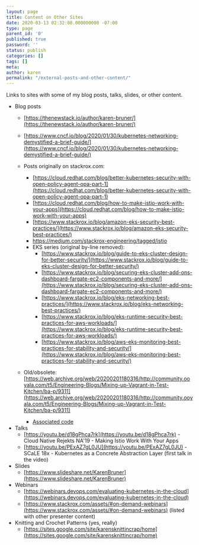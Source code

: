 ```yaml
---
layout: page
title: Content on Other Sites
date: 2020-03-13 02:32:08.000000000 -07:00
type: page
parent_id: '0'
published: true
password: ''
status: publish
categories: []
tags: []
meta:
author: karen
permalink: "/external-posts-and-other-content/"
---
```


Links to sites with some of my blog posts, talks, slides, or other content.


* Blog posts
  * [https://thenewstack.io/author/karen-bruner/](https://thenewstack.io/author/karen-bruner/)
  * [https://www.cncf.io/blog/2020/01/30/kubernetes-networking-demystified-a-brief-guide/](https://www.cncf.io/blog/2020/01/30/kubernetes-networking-demystified-a-brief-guide/)
  * Posts originally on stackrox.com:
    * [https://cloud.redhat.com/blog/better-kubernetes-security-with-open-policy-agent-opa-part-1](https://cloud.redhat.com/blog/better-kubernetes-security-with-open-policy-agent-opa-part-1)
    * [https://cloud.redhat.com/blog/how-to-make-istio-work-with-your-apps](https://cloud.redhat.com/blog/how-to-make-istio-work-with-your-apps)
    * [https://www.stackrox.io/blog/amazon-eks-security-best-practices/](https://www.stackrox.io/blog/amazon-eks-security-best-practices/)
    * <https://medium.com/stackrox-engineering/tagged/istio>
    * EKS series (original by-line removed):
      * [https://www.stackrox.io/blog/guide-to-eks-cluster-design-for-better-security/](https://www.stackrox.io/blog/guide-to-eks-cluster-design-for-better-security/)
      * [https://www.stackrox.io/blog/securing-eks-cluster-add-ons-dashboard-fargate-ec2-components-and-more/](https://www.stackrox.io/blog/securing-eks-cluster-add-ons-dashboard-fargate-ec2-components-and-more/)
      * [https://www.stackrox.io/blog/eks-networking-best-practices/](https://www.stackrox.io/blog/eks-networking-best-practices/)
      * [https://www.stackrox.io/blog/eks-runtime-security-best-practices-for-aws-workloads/](https://www.stackrox.io/blog/eks-runtime-security-best-practices-for-aws-workloads/)
      * [https://www.stackrox.io/blog/aws-eks-monitoring-best-practices-for-stability-and-security/](https://www.stackrox.io/blog/aws-eks-monitoring-best-practices-for-stability-and-security/)

  * Old/obsolete: [https://web.archive.org/web/20200201180316/http://community.ooyala.com/t5/Engineering-Blogs/Mixing-up-Vagrant-in-Test-Kitchen/ba-p/9311](https://web.archive.org/web/20200201180316/http://community.ooyala.com/t5/Engineering-Blogs/Mixing-up-Vagrant-in-Test-Kitchen/ba-p/9311)
    * [Associated code](https://github.com/ooyala/kitchen-vagrant-disks/)
* Talks
  * [https://youtu.be/d18gPhca7rk](https://youtu.be/d18gPhca7rk) - Cloud Native Rejekts NA'19 - Making Istio Work With Your Apps
  * [https://youtu.be/PExAZ7gL0JU](https://youtu.be/PExAZ7gL0JU) - SCaLE 18x - Kubernetes as a Concrete Abstraction Layer (first talk in the video)
* Slides
  * [https://www.slideshare.net/KarenBruner](https://www.slideshare.net/KarenBruner)
* Webinars
  * [https://webinars.devops.com/evaluating-kubernetes-in-the-cloud](https://webinars.devops.com/evaluating-kubernetes-in-the-cloud)
  * [https://www.stackrox.com/assets/#on-demand-webinars](https://www.stackrox.com/assets/#on-demand-webinars) (listed with other presenter content)
* Knitting and Crochet Patterns (yes, really)
  * [https://sites.google.com/site/karensknittincrap/home](https://sites.google.com/site/karensknittincrap/home)




